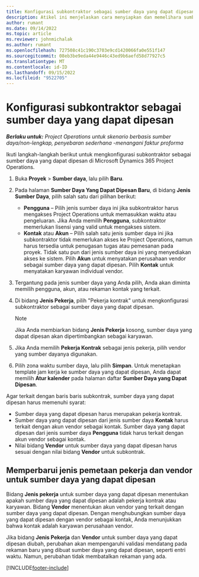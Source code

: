 ```yaml
---
title: Konfigurasi subkontraktor sebagai sumber daya yang dapat dipesan
description: Atikel ini menjelaskan cara menyiapkan dan memelihara sumber daya subkontraktor yang dibuat dari pengguna dan kontak dalam sistem, sehingga mereka dapat dikaitkan dengan subkontraktor di Microsoft Dynamics 365 Project Operations.
author: rumant
ms.date: 09/14/2022
ms.topic: article
ms.reviewer: johnmichalak
ms.author: rumant
ms.openlocfilehash: 727508c41c190c3703e9cd1420066fa0e551f147
ms.sourcegitcommit: 08eb3be9eda44e9446c43ed9b6aefd58d77927c5
ms.translationtype: MT
ms.contentlocale: id-ID
ms.lasthandoff: 09/15/2022
ms.locfileid: "9522705"
---
```

# <a name="set-up-subcontractors-as-bookable-resources"></a>Konfigurasi subkontraktor sebagai sumber daya yang dapat dipesan

_**Berlaku untuk:** Project Operations untuk skenario berbasis sumber daya/non-lengkap, penyebaran sederhana -menangani faktur proforma_

Ikuti langkah-langkah berikut untuk mengkonfigurasi subkontraktor sebagai sumber daya yang dapat dipesan di Microsoft Dynamics 365 Project Operations.

1. Buka **Proyek** \> **Sumber daya**, lalu pilih **Baru**.
2. Pada halaman **Sumber Daya Yang Dapat Dipesan Baru**, di bidang **Jenis Sumber Daya**, pilih salah satu dari pilihan berikut:

    - **Pengguna** – Pilih jenis sumber daya ini jika subkontraktor harus mengakses Project Operations untuk memasukkan waktu atau pengeluaran. Jika Anda memilih **Pengguna**, subkontraktor memerlukan lisensi yang valid untuk mengakses sistem.
    - **Kontak** atau **Akun** – Pilih salah satu jenis sumber daya ini jika subkontraktor tidak memerlukan akses ke Project Operations, namun harus tersedia untuk penugasan tugas atau pemesanan pada proyek. Tidak satu pun dari jenis sumber daya ini yang menyediakan akses ke sistem. Pilih **Akun** untuk menyatakan perusahaan vendor sebagai sumber daya yang dapat dipesan. Pilih **Kontak** untuk menyatakan karyawan individual vendor.

3. Tergantung pada jenis sumber daya yang Anda pilih, Anda akan diminta memilih pengguna, akun, atau rekaman kontak yang terkait.
4. Di bidang **Jenis Pekerja**, pilih "Pekerja kontrak" untuk mengkonfigurasi subkontraktor sebagai sumber daya yang dapat dipesan.

    > [!NOTE]
    > Jika Anda membiarkan bidang **Jenis Pekerja** kosong, sumber daya yang dapat dipesan akan dipertimbangkan sebagai karyawan.

5. Jika Anda memilih **Pekerja Kontrak** sebagai jenis pekerja, pilih vendor yang sumber dayanya digunakan.
6. Pilih zona waktu sumber daya, lalu pilih **Simpan**. Untuk menetapkan template jam kerja ke sumber daya yang dapat dipesan, Anda dapat memilih **Atur kalender** pada halaman daftar **Sumber Daya yang Dapat Dipesan**.

Agar terkait dengan baris baris subkontrak, sumber daya yang dapat dipesan harus memenuhi syarat:

- Sumber daya yang dapat dipesan harus merupakan pekerja kontrak.
- Sumber daya yang dapat dipesan dari jenis sumber daya **Kontak** harus terkait dengan akun vendor sebagai kontak. Sumber daya yang dapat dipesan dari jenis sumber daya **Pengguna** tidak harus terkait dengan akun vendor sebagai kontak.
- Nilai bidang **Vendor** untuk sumber daya yang dapat dipesan harus sesuai dengan nilai bidang **Vendor** untuk subkontrak.

## <a name="update-the-type-of-worker-and-vendor-mapping-for-bookable-resources"></a>Memperbarui jenis pemetaan pekerja dan vendor untuk sumber daya yang dapat dipesan

Bidang **Jenis pekerja** untuk sumber daya yang dapat dipesan menentukan apakah sumber daya yang dapat dipesan adalah pekerja kontrak atau karyawan. Bidang **Vendor** menentukan akun vendor yang terkait dengan sumber daya yang dapat dipesan. Dengan menghubungkan sumber daya yang dapat dipesan dengan vendor sebagai kontak, Anda menunjukkan bahwa kontak adalah karyawan perusahaan vendor.

Jika bidang **Jenis Pekerja** dan **Vendor** untuk sumber daya yang dapat dipesan diubah, perubahan akan mempengaruhi validasi mendatang pada rekaman baru yang dibuat sumber daya yang dapat dipesan, seperti entri waktu. Namun, perubahan tidak membatalkan rekaman yang ada.

[!INCLUDE[footer-include](../../includes/footer-banner.md)]
